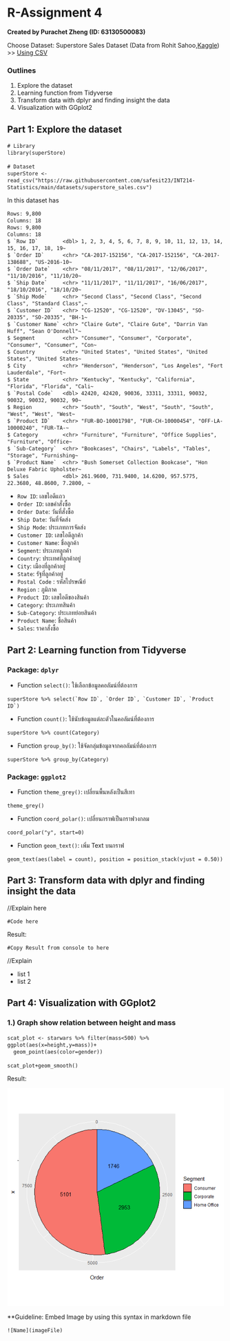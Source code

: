 # R-Assignment 4

**Created by Purachet Zheng (ID: 63130500083)**

Choose Dataset:
Superstore Sales Dataset (Data from Rohit Sahoo,[Kaggle](https://www.kaggle.com/rohitsahoo/sales-forecasting)) >> [Using CSV](https://raw.githubusercontent.com/safesit23/INT214-Statistics/main/datasets/superstore_sales.csv)


### Outlines
1. Explore the dataset
2. Learning function from Tidyverse
3. Transform data with dplyr and finding insight the data
4. Visualization with GGplot2

## Part 1: Explore the dataset

```	
# Library
library(superStore)

# Dataset
superStore <- read_csv("https://raw.githubusercontent.com/safesit23/INT214-Statistics/main/datasets/superstore_sales.csv")
```

In this dataset has
```
Rows: 9,800
Columns: 18
Rows: 9,800
Columns: 18
$ `Row ID`        <dbl> 1, 2, 3, 4, 5, 6, 7, 8, 9, 10, 11, 12, 13, 14, 15, 16, 17, 18, 19~
$ `Order ID`      <chr> "CA-2017-152156", "CA-2017-152156", "CA-2017-138688", "US-2016-10~
$ `Order Date`    <chr> "08/11/2017", "08/11/2017", "12/06/2017", "11/10/2016", "11/10/20~
$ `Ship Date`     <chr> "11/11/2017", "11/11/2017", "16/06/2017", "18/10/2016", "18/10/20~
$ `Ship Mode`     <chr> "Second Class", "Second Class", "Second Class", "Standard Class",~
$ `Customer ID`   <chr> "CG-12520", "CG-12520", "DV-13045", "SO-20335", "SO-20335", "BH-1~
$ `Customer Name` <chr> "Claire Gute", "Claire Gute", "Darrin Van Huff", "Sean O'Donnell"~
$ Segment         <chr> "Consumer", "Consumer", "Corporate", "Consumer", "Consumer", "Con~
$ Country         <chr> "United States", "United States", "United States", "United States~
$ City            <chr> "Henderson", "Henderson", "Los Angeles", "Fort Lauderdale", "Fort~
$ State           <chr> "Kentucky", "Kentucky", "California", "Florida", "Florida", "Cali~
$ `Postal Code`   <dbl> 42420, 42420, 90036, 33311, 33311, 90032, 90032, 90032, 90032, 90~
$ Region          <chr> "South", "South", "West", "South", "South", "West", "West", "West~
$ `Product ID`    <chr> "FUR-BO-10001798", "FUR-CH-10000454", "OFF-LA-10000240", "FUR-TA-~
$ Category        <chr> "Furniture", "Furniture", "Office Supplies", "Furniture", "Office~
$ `Sub-Category`  <chr> "Bookcases", "Chairs", "Labels", "Tables", "Storage", "Furnishing~
$ `Product Name`  <chr> "Bush Somerset Collection Bookcase", "Hon Deluxe Fabric Upholster~
$ Sales           <dbl> 261.9600, 731.9400, 14.6200, 957.5775, 22.3680, 48.8600, 7.2800, ~
```
- `Row ID`: เลขไอดีแถว
- `Order ID`: เลขคำสั่งซื้อ
- `Order Date`: วันที่สั่งซื้อ
- `Ship Date`: วันที่จัดส่ง
- `Ship Mode`: ประเภทการจัดส่ง
- `Customer ID`: เลขไอดีลูกค้า
- `Customer Name`: ชื่อลูกค้า
- `Segment`: ประเภทลูกค้า
- `Country`: ประเทศที่ลูกค้าอยู่
- `City`: เมืองที่ลูกค้าอยู่
- `State`: รัฐที่ลูกค้าอยู่
- `Postal Code` : รหัสไปรษณีย์
- `Region` : ภูมิภาค
- `Product ID`: เลขไอดีของสินค้า
- `Category`: ประเภทสินค้า
- `Sub-Category`: ประเภทย่อยสินค้า
- `Product Name`: ชื่อสินค้า
- `Sales`: ราคาสั่งซื้อ

## Part 2: Learning function from Tidyverse
### Package: `dplyr`
- Function `select()`: ใช้เลือกข้อมูลคอลัมน์ที่ต้องการ
```
superStore %>% select(`Row ID`, `Order ID`, `Customer ID`, `Product ID`)
```
- Function `count()`: ใช้นับข้อมูลแต่ละตัวในคอลัมน์ที่ต้องการ
```
superStore %>% count(Category)
```
- Function `group_by()`: ใช้จัดกลุ่มข้อมูลจากคอลัมน์ที่ต้องการ
```
superStore %>% group_by(Category)
```
### Package: `ggplot2`
- Function `theme_grey()`: เปลี่ยนพื้นหลังเป็นสีเทา
```
theme_grey()
```
- Function `coord_polar()`: เปลี่ยนกราฟเป็นกราฟวงกลม
```
coord_polar("y", start=0)
```
- Function `geom_text()`: เพิ่ม Text บนกราฟ
```
geom_text(aes(label = count), position = position_stack(vjust = 0.50))
```


## Part 3: Transform data with dplyr and finding insight the data

//Explain here

```
#Code here
```

Result:

```
#Copy Result from console to here
```
//Explain

- list 1
- list 2

## Part 4: Visualization with GGplot2
### 1.) Graph show relation between height and mass
```
scat_plot <- starwars %>% filter(mass<500) %>% ggplot(aes(x=height,y=mass))+
  geom_point(aes(color=gender))

scat_plot+geom_smooth()
```
Result:

![Graph 1](graph1.png)

**Guideline:
Embed Image by using this syntax in markdown file
````
![Name](imageFile)
````
